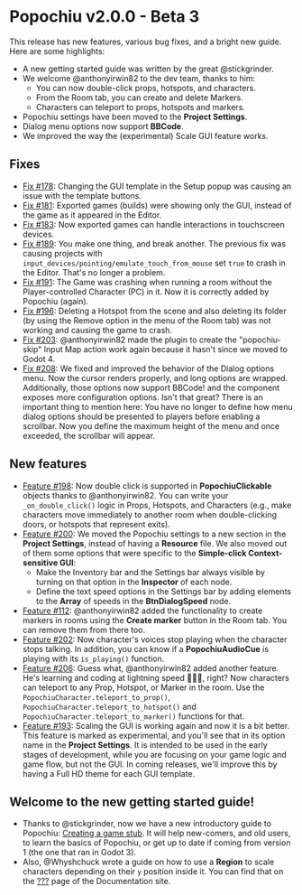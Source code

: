 # Popochiu v2.0.0 - Beta 3

This release has new features, various bug fixes, and a bright new guide. Here are some highlights:

- A new getting started guide was written by the great @stickgrinder.
- We welcome @anthonyirwin82 to the dev team, thanks to him:
  - You can now double-click props, hotspots, and characters.
  - From the Room tab, you can create and delete Markers.
  - Characters can teleport to props, hotspots and markers.
- Popochiu settings have been moved to the **Project Settings**.
- Dialog menu options now support **BBCode**.
- We improved the way the (experimental) Scale GUI feature works.

## Fixes

- [Fix #178](https://github.com/carenalgas/popochiu/issues/178): Changing the GUI template in the Setup popup was causing an issue with the template buttons.
- [Fix #181](https://github.com/carenalgas/popochiu/issues/181): Exported games (builds) were showing only the GUI, instead of the game as it appeared in the Editor.
- [Fix #183](https://github.com/carenalgas/popochiu/issues/183): Now exported games can handle interactions in touchscreen devices.
- [Fix #189](https://github.com/carenalgas/popochiu/issues/189): You make one thing, and break another. The previous fix was causing projects with `input_devices/pointing/emulate_touch_from_mouse` set `true` to crash in the Editor. That's no longer a problem.
- [Fix #191](https://github.com/carenalgas/popochiu/issues/191): The Game was crashing when running a room without the Player-controlled Character (PC) in it. Now it is correctly added by Popochiu (again).
- [Fix #196](https://github.com/carenalgas/popochiu/issues/196): Deleting a Hotspot from the scene and also deleting its folder (by using the Remove option in the menu of the Room tab) was not working and causing the game to crash.
- [Fix #203](https://github.com/carenalgas/popochiu/pull/203): @anthonyirwin82 made the plugin to create the "popochiu-skip" Input Map action work again because it hasn't since we moved to Godot 4.
- [Fix #208](https://github.com/carenalgas/popochiu/issues/208): We fixed and improved the behavior of the Dialog options menu. Now the cursor renders properly, and long options are wrapped. Additionally, those options now support BBCode! and the component exposes more configuration options. Isn't that great? There is an important thing to mention here: You have no longer to define how menu dialog options should be presented to players before enabling a scrollbar. Now you define the maximum height of the menu and once exceeded, the scrollbar will appear.

## New features

- [Feature #198](https://github.com/carenalgas/popochiu/pull/198): Now double click is supported in **PopochiuClickable** objects thanks to @anthonyirwin82. You can write your `_on_double_click()` logic in Props, Hotspots, and Characters (e.g., make characters move immediately to another room when double-clicking doors, or hotspots that represent exits).
- [Feature #200](https://github.com/carenalgas/popochiu/pull/200): We moved the Popochiu settings to a new section in the **Project Settings**, instead of having a **Resource** file. We also moved out of them some options that were specific to the **Simple-click Context-sensitive GUI**:
  - Make the Inventory bar and the Settings bar always visible by turning on that option in the **Inspector** of each node.
  - Define the text speed options in the Settings bar by adding elements to the **Array** of speeds in the **BtnDialogSpeed** node.
- [Feature #112](https://github.com/carenalgas/popochiu/issues/112): @anthonyirwin82 added the functionality to create markers in rooms using the **Create marker** button in the Room tab. You can remove them from there too.
- [Feature #202](https://github.com/carenalgas/popochiu/pull/205): Now character's voices stop playing when the character stops talking. In addition, you can know if a **PopochiuAudioCue** is playing with its `is_playing()` function.
- [Feature #206](https://github.com/carenalgas/popochiu/pull/206): Guess what, @anthonyirwin82 added another feature. He's learning and coding at lightning speed 🐰🏃💨, right? Now characters can teleport to any Prop, Hotspot, or Marker in the room. Use the `PopochiuCharacter.teleport_to_prop()`, `PopochiuCharacter.teleport_to_hotspot()` and `PopochiuCharacter.teleport_to_marker()` functions for that.
- [Feature #193](https://github.com/carenalgas/popochiu/pull/193): Scaling the GUI is working again and now it is a bit better. This feature is marked as experimental, and you'll see that in its option name in the **Project Settings**. It is intended to be used in the early stages of development, while you are focusing on your game logic and game flow, but not the GUI. In coming releases, we'll improve this by having a Full HD theme for each GUI template.


## Welcome to the new getting started guide!

- Thanks to @stickgrinder, now we have a new introductory guide to Popochiu: [Creating a game stub](https://carenalgas.github.io/popochiu/getting-started/creating-a-game-stub/). It will help new-comers, and old users, to learn the basics of Popochiu, or get up to date if coming from version 1 (the one that ran in Godot 3).
- Also, @Whyshchuck wrote a guide on how to use a **Region** to scale characters depending on their `y` position inside it. You can find that on the [???](https://carenalgas.github.io/popochiu/) page of the Documentation site.